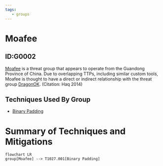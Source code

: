 ```yaml
---
tags:
   - groups
---
```

# Moafee
## ID:G0002
[Moafee](/mitre/groups/G0002) is a threat group that appears to operate from the Guandong Province of China. Due to overlapping TTPs, including similar custom tools, Moafee is thought to have a direct or indirect relationship with the threat group [DragonOK](/mitre/groups/G0017). (Citation: Haq 2014)
## Techniques Used By Group
* [Binary Padding](techniques/T1027/001)

# Summary of Techniques and Mitigations
```mermaid
flowchart LR
group[Moafee] --> T1027.001[Binary Padding]
```